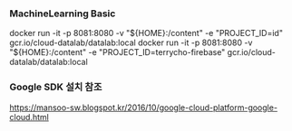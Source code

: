 ### MachineLearning Basic
docker run -it -p 8081:8080 -v "${HOME}:/content" -e "PROJECT_ID=id" gcr.io/cloud-datalab/datalab:local
docker run -it -p 8081:8080 -v "${HOME}:/content" -e "PROJECT_ID=terrycho-firebase" gcr.io/cloud-datalab/datalab:local

### Google SDK 설치 참조
https://mansoo-sw.blogspot.kr/2016/10/google-cloud-platform-google-cloud.html
